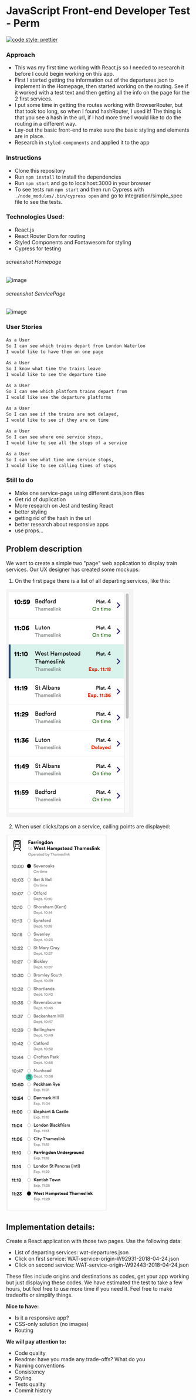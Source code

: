 # JavaScript Front-end Developer Test - Perm

[![code style: prettier](https://img.shields.io/badge/code_style-prettier-ff69b4.svg?style=flat-square)](https://github.com/prettier/prettier)

### Approach

- This was my first time working with React.js so I needed to research it before I could begin working on this app.
- First I started getting the information out of the departures json to implement in the Homepage, then started working on the routing. See if it worked with a test text and then getting all the info on the page for the 2 first services.
- I put some time in getting the routes working with BrowserRouter, but that took too long, so when I found hashRouter, I used it! The thing is that you see a hash in the url, if I had more time I would like to do the routing in a different way.
- Lay-out the basic front-end to make sure the basic styling and elements are in place.
- Research in `styled-components` and applied it to the app

### Instructions

- Clone this repository
- Run `npm install` to install the dependencies
- Run `npm start` and go to localhost:3000 in your browser
- To see tests run `npm start` and then run Cypress with `./node_modules/.bin/cypress open` and go to integration/simple_spec file to see the tests.

### Technologies Used:

- React.js
- React Router Dom for routing
- Styled Components and Fontawesom for styling
- Cypress for testing

###### screenshot Homepage

![image](https://user-images.githubusercontent.com/33194929/44009549-a42396c4-9ea4-11e8-8803-4e76d94b010e.png)

###### screenshot ServicePage

![image](https://user-images.githubusercontent.com/33194929/44009571-d3adbf46-9ea4-11e8-9c06-df1d6c5ea32c.png)

### User Stories

```
As a User
So I can see which trains depart from London Waterloo
I would like to have them on one page
```

```
As a User
So I know what time the trains leave
I would like to see the departure time
```

```
As a User
So I can see which platform trains depart from
I would like see the departure platforms
```

```
As a User
So I can see if the trains are not delayed,
I would like to see if they are on time
```

```
As a User
So I can see where one service stops,
I would like to see all the stops of a service
```

```
As a User
So I can see what time one service stops,
I would like to see calling times of stops
```

### Still to do

- Make one service-page using different data.json files
- Get rid of duplication
- More research on Jest and testing React
- better styling
- getting rid of the hash in the url
- better research about responsive apps
- use props...

## Problem description

We want to create a simple two "page" web application to display train services.
Our UX designer has created some mockups:

1.  On the first page there is a list of all departing services, like this:

![mockup](Farringdon_to_West_Hampstead_Thameslink___Services.png)

2.  When user clicks/taps on a service, calling points are displayed:

![mockup](Farringdon_to_West_Hampstead_Thameslink___Live_Departures___Arrivals.png)

## Implementation details:

Create a React application with those two pages.
Use the following data:

- List of departing services: wat-departures.json
- Click on first service: WAT-service-origin-W92931-2018-04-24.json
- Click on second service: WAT-service-origin-W92443-2018-04-24.json

These files include origins and destinations as codes, get your app working but just displaying these codes.
We have estimated the test to take a few hours, but feel free to use more time if you need it.
Feel free to make tradeoffs or simplify things.

**Nice to have:**

- Is it a responsive app?
- CSS-only solution (no images)
- Routing

**We will pay attention to:**

- Code quality
- Readme: have you made any trade-offs? What do you
- Naming conventions
- Consistency
- Styling
- Tests quality
- Commit history
